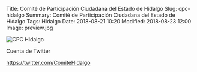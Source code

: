 Title: Comité de Participación Ciudadana del Estado de Hidalgo
Slug: cpc-hidalgo
Summary: Comité de Participación Ciudadana del Estado de Hidalgo
Tags: Hidalgo
Date: 2018-08-21 10:20
Modified: 2018-08-23 12:00
Image: preview.jpg

<img class="img-fluid" src="hidalgo.jpg" alt="CPC Hidalgo">

Cuenta de Twitter

<https://twitter.com/ComiteHidalgo>
